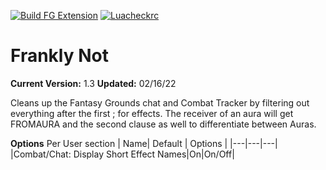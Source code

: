 [![Build FG Extension](https://github.com/rhagelstrom/FranklyNot/actions/workflows/create-release.yml/badge.svg)](https://github.com/rhagelstrom/FranklyNot/actions/workflows/create-release.yml) [![Luacheckrc](https://github.com/rhagelstrom/FranklyNot/actions/workflows/luacheck.yml/badge.svg)](https://github.com/rhagelstrom/FranklyNot/actions/workflows/luacheck.yml)
# Frankly Not

**Current Version:** 1.3
**Updated:** 02/16/22

Cleans up the Fantasy Grounds chat and Combat Tracker by filtering out everything after the first ; for effects. The receiver of an aura will get FROMAURA and the second clause as well to differentiate between Auras.

**Options**
Per User section
| Name| Default | Options |
|---|---|---|
|Combat/Chat: Display Short Effect Names|On|On/Off|
